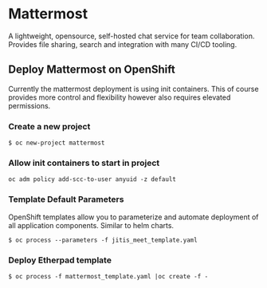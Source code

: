# Mattermost
A lightweight, opensource, self-hosted chat service for team collaboration. Provides file sharing, search and integration with many CI/CD tooling.

## Deploy Mattermost on OpenShift
Currently the mattermost deployment is using init containers. This of course provides more control and flexibility however also requires elevated permissions.


### Create a new project

```$ oc new-project mattermost```

### Allow init containers to start in project

```oc adm policy add-scc-to-user anyuid -z default```

### Template Default Parameters
OpenShift templates allow you to parameterize and automate deployment of all application components. Similar to helm charts.

```$ oc process --parameters -f jitis_meet_template.yaml```

### Deploy Etherpad template

```$ oc process -f mattermost_template.yaml |oc create -f -```
